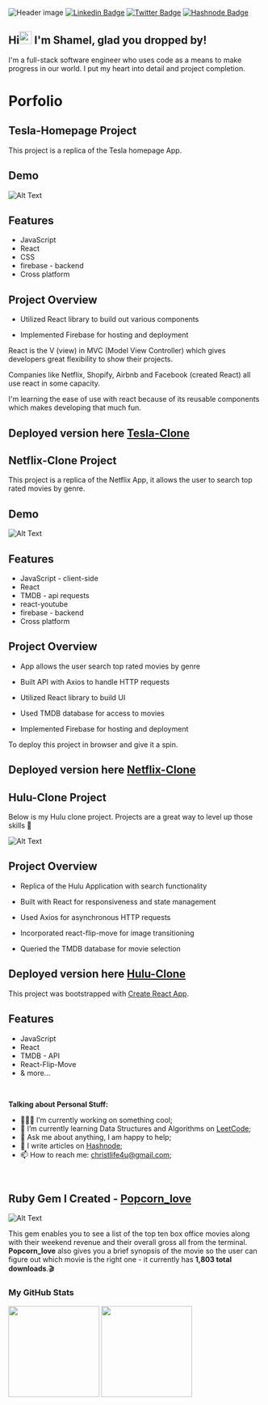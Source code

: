 ![Header image](https://lh3.googleusercontent.com/PqoABITTGGT2QHXCt2-wN7mztq8rSiG_APAX2eGvK6qGG8QL72x0qtAojXlrVBgY79GN2HWWepq94LYyjUuIUuuZYy3fH2Z9OJb7dCscp1wJrBHbbygIibNdayYKVjBaVT6umjWknmI=w2400)
[![Linkedin Badge](https://img.shields.io/badge/-LinkedIn-0e76a8?style=flat-square&logo=Linkedin&logoColor=white)](https://www.linkedin.com/in/shamel-lakin-b78155151/)
[![Twitter Badge](https://img.shields.io/badge/-Twitter-00acee?style=flat-square&logo=Twitter&logoColor=white)](https://twitter.com/ShamelLakin)
[![Hashnode Badge](https://img.shields.io/badge/Hashnode-%2312100E.svg?&style=for-square&logo=Hashnode&logoColor=white)](https://shamel.hashnode.dev/)


## Hi<img src="https://media.giphy.com/media/hvRJCLFzcasrR4ia7z/giphy.gif" width="25px"> I'm Shamel, glad you dropped by!
I'm a full-stack software engineer who uses code as a means to make progress in our world.
I put my heart into detail and project completion.

# Porfolio

## Tesla-Homepage Project

This project is a replica of the Tesla homepage App.

## Demo

![Alt Text](https://media.giphy.com/media/hejgCYyDT7sTip8JFw/giphy.gif)

## Features

- JavaScript 
- React
- CSS
- firebase - backend
- Cross platform

## Project Overview

* Utilized React library to build out various components

* Implemented Firebase for hosting and deployment

React is the V (view) in MVC (Model View Controller) which gives developers great flexibility to show their projects.

Companies like Netflix, Shopify, Airbnb and Facebook (created React) all use react in some capacity.

I'm learning the ease of use with react because of its reusable components which makes developing that much fun.

## Deployed version here [Tesla-Clone](https://tesla-clone2.web.app/)

## Netflix-Clone Project

This project is a replica of the Netflix App, it allows the user to search top rated movies by genre.

## Demo

![Alt Text](https://media.giphy.com/media/27beCzep4HaiW064Rx/giphy.gif)

## Features

- JavaScript - client-side
- React
- TMDB - api requests
- react-youtube
- firebase - backend
- Cross platform

## Project Overview

* App allows the user search top rated movies by genre

* Built API with Axios to handle HTTP requests

* Utilized React library to build UI
 
* Used TMDB database for access to movies

* Implemented Firebase for hosting and deployment

To deploy this project in browser and give it a spin.

## Deployed version here [Netflix-Clone](https://netflix-clone-17f20.firebaseapp.com/)



## Hulu-Clone Project 
Below is my Hulu clone project.
Projects are a great way to level up those skills :rocket:

![Alt Text](https://media.giphy.com/media/GqUB4IZ8iKt7vUuWUO/giphy.gif) 

## Project Overview
* Replica of the Hulu Application with search functionality
 
* Built with React for responsiveness and state management
  
* Used Axios for asynchronous HTTP requests

* Incorporated react-flip-move for image transitioning
 
* Queried the TMDB database for movie selection

## Deployed version here [Hulu-Clone](https://huluclone-4432e.web.app/)

This project was bootstrapped with [Create React App](https://github.com/facebook/create-react-app). 

## Features
* JavaScript
* React
* TMDB - API
* React-Flip-Move
* & more...

</br>

**Talking about Personal Stuff:**

- 👨🏻‍💻 I’m currently working on something cool;
- 🚀 I’m currently learning Data Structures and Algorithms on [LeetCode](https://leetcode.com/);
- 💬 Ask me about anything, I am happy to help;
- 📝 I write articles on [Hashnode](https://shamel.hashnode.dev/);
- 📫 How to reach me: christlife4u@gmail.com;

</br>

## Ruby Gem I Created - [Popcorn_love](https://rubygems.org/gems/popcorn_love)


![Alt Text](https://lh3.googleusercontent.com/AJRdUAuZuXV_YlediPEbv4RlqNP9BDjngPUGOxulJvKzGYbPlHiDs46wPPJyKc6r-iWE2Aw56hqOM8B2DTiiK6CUACoN_VA6371w3wVSmcnVeMt1Hc0kxGKnC_EMUQQgfBkQ6XKptAs=w2400)


This gem enables you to see a list of the top ten box office movies along with their weekend revenue and their overall gross all from the terminal.
**Popcorn_love** also gives you a brief synopsis of the movie so the user can figure out which movie is the right one - it currently has **1,803 total downloads**.:clapper:

### My GitHub Stats
<p>
  <img height="180em" src="https://github-readme-stats.vercel.app/api?username=shamellakin&show_icons=true&hide_border=true&&count_private=true&include_all_commits=true" />
  <img height="180em" src="https://github-readme-stats.vercel.app/api/top-langs/?username=shamellakin&hide=ruby&exclude_repo=KNN-Image-Classification&show_icons=true&hide_border=true&layout=compact&langs_count=8"/>
</p>






<!--
**ShamelLakin/ShamelLakin** is a ✨ _special_ ✨ repository because its `README.md` (this file) appears on your GitHub profile.

Here are some ideas to get you started:

- 🔭 I’m currently working on ...
- 🌱 I’m currently learning ...
- 👯 I’m looking to collaborate on ...
- 🤔 I’m looking for help with ...
- 💬 Ask me about ...
- 📫 How to reach me: ...
- 😄 Pronouns: ...
- ⚡ Fun fact: ...
- 📝 [Resume](https://gkassym.netlify.app/Resume.pdf).
-->
